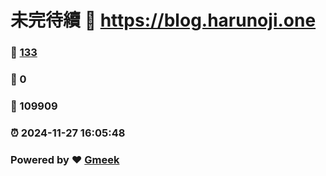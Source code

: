 # 未完待續 :link: https://blog.harunoji.one 
### :page_facing_up: [133](https://blog.harunoji.one/tag.html) 
### :speech_balloon: 0 
### :hibiscus: 109909 
### :alarm_clock: 2024-11-27 16:05:48 
### Powered by :heart: [Gmeek](https://github.com/Meekdai/Gmeek)
